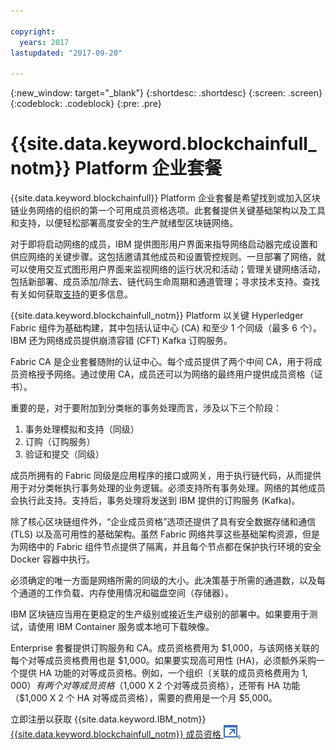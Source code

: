```yaml
---

copyright:
  years: 2017
lastupdated: "2017-09-20"

---
```


{:new_window: target="_blank"}
{:shortdesc: .shortdesc}
{:screen: .screen}
{:codeblock: .codeblock}
{:pre: .pre}

# {{site.data.keyword.blockchainfull_notm}} Platform 企业套餐

{{site.data.keyword.blockchainfull}} Platform 企业套餐是希望找到或加入区块链业务网络的组织的第一个可用成员资格选项。此套餐提供关键基础架构以及工具和支持，以便轻松部署高度安全的生产就绪型区块链网络。

对于即将启动网络的成员，IBM 提供图形用户界面来指导网络启动器完成设置和供应网络的关键步骤。这包括邀请其他成员和设置管控规则。一旦部署了网络，就可以使用交互式图形用户界面来监视网络的运行状况和活动；管理关键网络活动，包括新部署、成员添加/除去、链代码生命周期和通道管理；寻求技术支持。查找有关如何获取[支持](ibmblockchain_support.html)的更多信息。

{{site.data.keyword.blockchainfull_notm}} Platform 以关键 Hyperledger Fabric 组件为基础构建，其中包括认证中心 (CA) 和至少 1 个同级（最多 6 个）。IBM 还为网络成员提供崩溃容错 (CFT) Kafka 订购服务。 

Fabric CA 是企业套餐随附的认证中心。每个成员提供了两个中间 CA，用于将成员资格授予网络。通过使用 CA，成员还可以为网络的最终用户提供成员资格（证书）。

重要的是，对于要附加到分类帐的事务处理而言，涉及以下三个阶段：  
1. 事务处理模拟和支持（同级）
2. 订购（订购服务）
3. 验证和提交（同级）

成员所拥有的 Fabric 同级是应用程序的接口或网关，用于执行链代码，从而提供用于对分类帐执行事务处理的业务逻辑。必须支持所有事务处理。网络的其他成员会执行此支持。支持后，事务处理将发送到 IBM 提供的订购服务 (Kafka)。

除了核心区块链组件外，“企业成员资格”选项还提供了具有安全数据存储和通信 (TLS) 以及高可用性的基础架构。虽然 Fabric 网络共享这些基础架构资源，但是为网络中的 Fabric 组件节点提供了隔离，并且每个节点都在保护执行环境的安全 Docker 容器中执行。

必须确定的唯一方面是网络所需的同级的大小。此决策基于所需的通道数，以及每个通道的工作负载、内存使用情况和磁盘空间（存储器）。 

IBM 区块链应当用在更稳定的生产级别或接近生产级别的部署中。如果要用于测试，请使用 IBM Container 服务或本地可下载映像。

Enterprise 套餐提供订购服务和 CA。成员资格费用为 $1,000，与该网络关联的每个对等成员资格费用也是 $1,000。如果要实现高可用性 (HA)，必须额外采购一个提供 HA 功能的对等成员资格。例如，一个组织（关联的成员资格费用为 $1,000）有两个对等成员资格（$1,000 X 2 个对等成员资格），还带有 HA 功能（$1,000 X 2 个 HA 对等成员资格），需要的费用是一个月 $5,000。

立即注册以获取 {{site.data.keyword.IBM_notm}} [{{site.data.keyword.blockchainfull_notm}} 成员资格 ![外部链接图标](images/external_link.svg "外部链接图标")](https://console.bluemix.net/catalog/services/blockchain?env_id=ibm:yp:us-south&taxonomyNavigation=apps)。
